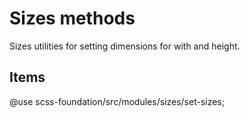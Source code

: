 # Sizes methods

Sizes utilities for setting dimensions for with and height.

## Items

@use scss-foundation/src/modules/sizes/set-sizes;